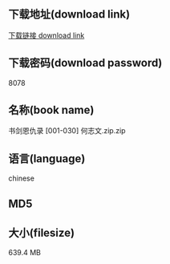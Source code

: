 ## 下载地址(download link)
[下载链接 download link](https://tutu365.netlify.app/?s=%E4%B9%A6%E5%89%91%E6%81%A9%E4%BB%87%E5%BD%95+%5B001-030%5D+%E4%BD%95%E5%BF%97%E6%96%87.zip)

## 下载密码(download password)
8078

## 名称(book name)
书剑恩仇录 [001-030] 何志文.zip.zip

## 语言(language)
chinese

## MD5


## 大小(filesize)
639.4 MB
